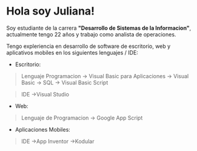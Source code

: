 ﻿# Hola soy Juliana!

Soy estudiante de la carrera **"Desarrollo de Sistemas de la Informacion"**, actualmente tengo 22 años y trabajo como analista de operaciones.

Tengo expleriencia en desarrollo de software de escritorio, web y aplicativos mobiles en los siguientes lenguajes / IDE:

- Escritorio:
> Lenguaje Programacion
-> Visual Basic para Aplicaciones
-> Visual Basic
-> SQL
-> Visual Basic Script

> IDE
->Visual Studio

- Web:
>Lenguaje de Programacion
-> Google App Script

- Aplicaciones Mobiles:
> IDE
->App Inventor
->Kodular